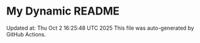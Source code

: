# My Dynamic README
Updated at: Thu Oct  2 16:25:48 UTC 2025
This file was auto-generated by GitHub Actions.
